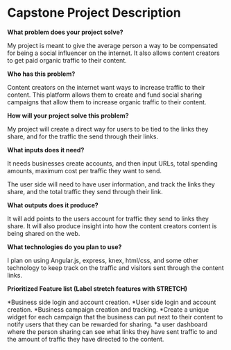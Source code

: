 # Capstone Project Description

**What problem does your project solve?**

My project is meant to give the average person a way to be compensated for being a social influencer on the internet. It also allows content creators to get paid organic traffic to their content.

**Who has this problem?**

Content creators on the internet want ways to increase traffic to their content. This platform allows them to create and fund social sharing campaigns that allow them to increase organic traffic to their content.

**How will your project solve this problem?**

My project will create a direct way for users to be tied to the links they share, and for the traffic the send through their links.

**What inputs does it need?**

It needs businesses create accounts, and then input URLs, total spending amounts, maximum cost per traffic they want to send.

The user side will need to have user information, and track the links they share, and the total traffic they send through their link.

**What outputs does it produce?**

It will add points to the users account for traffic they send to links they share. It will also produce insight into how the content creators content is being shared on the web.

**What technologies do you plan to use?**

I plan on using Angular.js, express, knex, html/css, and some other technology to keep track on the traffic and visitors sent through the content links.

**Prioritized Feature list (Label stretch features with STRETCH)**

*Business side login and account creation.
*User side login and account creation.
*Business campaign creation and tracking.
*Create a unique widget for each campaign that the business can put next to their content to notify users that they can be rewarded for sharing.
*a user dashboard where the person sharing can see what links they have sent traffic to and the amount of traffic they have directed to the content.



